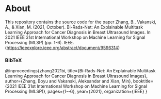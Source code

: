 # About

This repository contains the source code for the paper Zhang, B., Vakanski, A., & Xian, M. (2021, October). Bi-Rads-Net: An Explainable Multitask Learning Approach for Cancer Diagnosis in Breast Ultrasound Images. In 2021 IEEE 31st International Workshop on Machine Learning for Signal Processing (MLSP) (pp. 1-6). IEEE. (https://ieeexplore.ieee.org/abstract/document/9596314)

### BibTeX
@inproceedings{zhang2021bi,
  title={Bi-Rads-Net: An Explainable Multitask Learning Approach for Cancer Diagnosis in Breast Ultrasound Images},
  author={Zhang, Boyu and Vakanski, Aleksandar and Xian, Min},
  booktitle={2021 IEEE 31st International Workshop on Machine Learning for Signal Processing (MLSP)},
  pages={1--6},
  year={2021},
  organization={IEEE}
}
